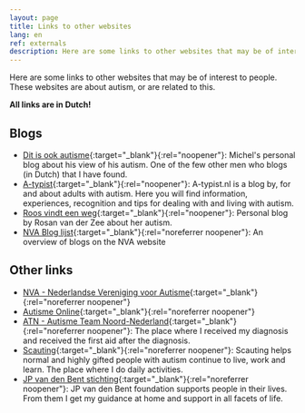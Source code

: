 ```yaml
---
layout: page
title: Links to other websites
lang: en
ref: externals
description: Here are some links to other websites that may be of interest to people. These websites are about autism, or are related to this.
---
```

<!-- LTeX: language=en-GB -->
Here are some links to other websites that may be of interest to people. These websites are about autism, or are related to this.

__All links are in Dutch!__

## Blogs

- [Dit is ook autisme](https://www.ditisookautisme.nl/){:target="_blank"}{:rel="noopener"}: Michel's personal blog about his view of his autism. One of the few other men who blogs (in Dutch) that I have found.
- [A-typist](https://a-typist.nl/){:target="_blank"}{:rel="noopener"}: A-typist.nl is a blog by, for and about adults with autism. Here you will find information, experiences, recognition and tips for dealing with and living with autism.
- [Roos vindt een weg](https://zeevanderrosan.wixsite.com/roosvindteenweg){:target="_blank"}{:rel="noopener"}: Personal blog by Rosan van der Zee about her autism.
- [NVA Blog lijst](https://www.autisme.nl/ervaringen/blogs-over-autisme/){:target="_blank"}{:rel="noreferrer noopener"}: An overview of blogs on the NVA website

## Other links

- [NVA - Nederlandse Vereniging voor Autisme](https://www.autisme.nl/){:target="_blank"}{:rel="noreferrer noopener"}
- [Autisme Online](https://www.autisme.online/){:target="_blank"}{:rel="noreferrer noopener"}
- [ATN - Autisme Team Noord-Nederland](https://www.lentis.nl/locaties/atn-drachten/){:target="_blank"}{:rel="noreferrer noopener"}: The place where I received my diagnosis and received the first aid after the diagnosis.
- [Scauting](https://scauting.nl/){:target="_blank"}{:rel="noreferrer noopener"}: Scauting helps normal and highly gifted people with autism continue to live, work and learn. The place where I do daily activities.
- [JP van den Bent stichting](https://www.jpvandenbent.nl/){:target="_blank"}{:rel="noreferrer noopener"}: JP van den Bent foundation supports people in their lives. From them I get my guidance at home and support in all facets of life.
